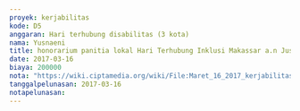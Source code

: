 ```yaml
---
proyek: kerjabilitas
kode: D5
anggaran: Hari terhubung disabilitas (3 kota)
nama: Yusnaeni
title: honorarium panitia lokal Hari Terhubung Inklusi Makassar a.n Jusmaeni Rahman
date: 2017-03-16
biaya: 200000
nota: "https://wiki.ciptamedia.org/wiki/File:Maret_16_2017_kerjabilitas_D5_relawan_5_neni922.jpg"
tanggalpelunasan: 2017-03-16
notapelunasan:
---
```


